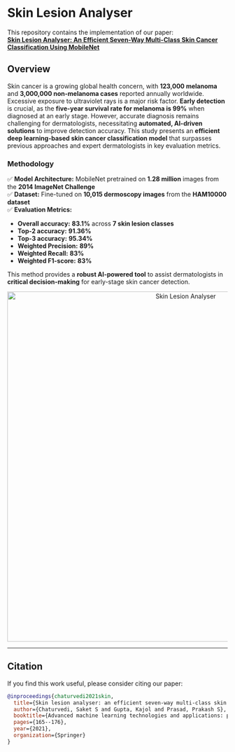 # **Skin Lesion Analyser**  

This repository contains the implementation of our paper:  
**[Skin Lesion Analyser: An Efficient Seven-Way Multi-Class Skin Cancer Classification Using MobileNet](https://link.springer.com/chapter/10.1007/978-981-15-3383-9_15)**  

## **Overview**  

Skin cancer is a growing global health concern, with **123,000 melanoma** and **3,000,000 non-melanoma cases** reported annually worldwide. Excessive exposure to ultraviolet rays is a major risk factor. **Early detection** is crucial, as the **five-year survival rate for melanoma is 99%** when diagnosed at an early stage. However, accurate diagnosis remains challenging for dermatologists, necessitating **automated, AI-driven solutions** to improve detection accuracy. This study presents an **efficient deep learning-based skin cancer classification model** that surpasses previous approaches and expert dermatologists in key evaluation metrics.  

### **Methodology**  

✅ **Model Architecture:** MobileNet pretrained on **1.28 million** images from the **2014 ImageNet Challenge**  
✅ **Dataset:** Fine-tuned on **10,015 dermoscopy images** from the **HAM10000 dataset**  
✅ **Evaluation Metrics:**  
- **Overall accuracy:** **83.1%** across **7 skin lesion classes**  
- **Top-2 accuracy:** **91.36%**  
- **Top-3 accuracy:** **95.34%**  
- **Weighted Precision:** **89%**  
- **Weighted Recall:** **83%**  
- **Weighted F1-score:** **83%**  

This method provides a **robust AI-powered tool** to assist dermatologists in **critical decision-making** for early-stage skin cancer detection.  

<p align="center">
  <img width="800" alt="Skin Lesion Analyser" src="https://github.com/user-attachments/assets/f981993b-4b9a-4b5b-9c7c-b28700b3ffca">
</p>  

---

## **Citation**  

If you find this work useful, please consider citing our paper:  

```bibtex
@inproceedings{chaturvedi2021skin,
  title={Skin lesion analyser: an efficient seven-way multi-class skin cancer classification using MobileNet},
  author={Chaturvedi, Saket S and Gupta, Kajol and Prasad, Prakash S},
  booktitle={Advanced machine learning technologies and applications: proceedings of AMLTA 2020},
  pages={165--176},
  year={2021},
  organization={Springer}
}
